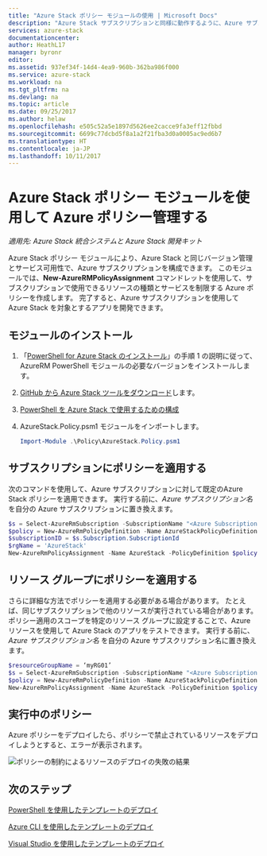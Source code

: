 ```yaml
---
title: "Azure Stack ポリシー モジュールの使用 | Microsoft Docs"
description: "Azure Stack サブスクリプションと同様に動作するように、Azure サブスクリプションを制限する方法を説明します。"
services: azure-stack
documentationcenter: 
author: HeathL17
manager: byronr
editor: 
ms.assetid: 937ef34f-14d4-4ea9-960b-362ba986f000
ms.service: azure-stack
ms.workload: na
ms.tgt_pltfrm: na
ms.devlang: na
ms.topic: article
ms.date: 09/25/2017
ms.author: helaw
ms.openlocfilehash: e505c52a5e1897d5626ee2cacce9fa3eff12fbbd
ms.sourcegitcommit: 6699c77dcbd5f8a1a2f21fba3d0a0005ac9ed6b7
ms.translationtype: HT
ms.contentlocale: ja-JP
ms.lasthandoff: 10/11/2017
---
```

# <a name="manage-azure-policy-using-the-azure-stack-policy-module"></a>Azure Stack ポリシー モジュールを使用して Azure ポリシー管理する

*適用先: Azure Stack 統合システムと Azure Stack 開発キット*

Azure Stack ポリシー モジュールにより、Azure Stack と同じバージョン管理とサービス可用性で、Azure サブスクリプションを構成できます。  このモジュールでは、**New-AzureRMPolicyAssignment** コマンドレットを使用して、サブスクリプションで使用できるリソースの種類とサービスを制限する Azure ポリシーを作成します。  完了すると、Azure サブスクリプションを使用して Azure Stack を対象とするアプリを開発できます。  

## <a name="install-the-module"></a>モジュールのインストール
1. 「[PowerShell for Azure Stack のインストール](azure-stack-powershell-install.md)」の手順 1 の説明に従って、AzureRM PowerShell モジュールの必要なバージョンをインストールします。   
2. [GitHub から Azure Stack ツールをダウンロード](azure-stack-powershell-download.md)します。  
3. [PowerShell を Azure Stack で使用するための構成](azure-stack-powershell-configure-user.md)

4. AzureStack.Policy.psm1 モジュールをインポートします。

   ```PowerShell
   Import-Module .\Policy\AzureStack.Policy.psm1
   ```

## <a name="apply-policy-to-subscription"></a>サブスクリプションにポリシーを適用する
次のコマンドを使用して、Azure サブスクリプションに対して既定のAzure Stack ポリシーを適用できます。 実行する前に、*Azure サブスクリプション名* を自分の Azure サブスクリプションに置き換えます。

```PowerShell
$s = Select-AzureRmSubscription -SubscriptionName "<Azure Subscription Name>"
$policy = New-AzureRmPolicyDefinition -Name AzureStackPolicyDefinition -Policy (Get-AzureStackRmPolicy)
$subscriptionID = $s.Subscription.SubscriptionId
$rgName = 'AzureStack'
New-AzureRmPolicyAssignment -Name AzureStack -PolicyDefinition $policy -Scope /subscriptions/$subscriptionID

```

## <a name="apply-policy-to-a-resource-group"></a>リソース グループにポリシーを適用する
さらに詳細な方法でポリシーを適用する必要がある場合があります。  たとえば、同じサブスクリプションで他のリソースが実行されている場合があります。  ポリシー適用のスコープを特定のリソース グループに設定することで、Azure リソースを使用して Azure Stack のアプリをテストできます。 実行する前に、*Azure サブスクリプション名* を自分の Azure サブスクリプション名に置き換えます。

```PowerShell
$resourceGroupName = ‘myRG01’
$s = Select-AzureRmSubscription -SubscriptionName "<Azure Subscription Name>"
$policy = New-AzureRmPolicyDefinition -Name AzureStackPolicyDefinition -Policy (Get-AzureStackRmPolicy)
New-AzureRmPolicyAssignment -Name AzureStack -PolicyDefinition $policy -Scope /subscriptions/$subscriptionID/resourceGroups/$rgName

```

## <a name="policy-in-action"></a>実行中のポリシー
Azure ポリシーをデプロイしたら、ポリシーで禁止されているリソースをデプロイしようとすると、エラーが表示されます。  

![ポリシーの制約によるリソースのデプロイの失敗の結果](./media/azure-stack-policy-module/image1.png)

## <a name="next-steps"></a>次のステップ
[PowerShell を使用したテンプレートのデプロイ](azure-stack-deploy-template-powershell.md)

[Azure CLI を使用したテンプレートのデプロイ](azure-stack-deploy-template-command-line.md)

[Visual Studio を使用したテンプレートのデプロイ](azure-stack-deploy-template-visual-studio.md)
